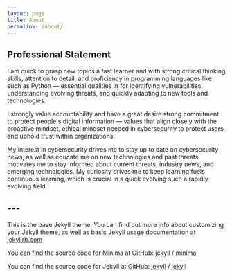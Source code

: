 ```yaml
---
layout: page
title: About
permalink: /about/
---
```


## Professional Statement

I am quick to grasp new topics a fast learner and with strong critical thinking skills, attention to detail, and proficiency in programming languages like such as Python — essential qualities in for identifying vulnerabilities, understanding evolving threats, and quickly adapting to new tools and technologies.

I strongly value accountability and have a great desire strong commitment to protect people's digital information — values that align closely with the proactive mindset, ethical mindset needed in cybersecurity to protect users and uphold trust within organizations.

My interest in cybersecurity drives me to stay up to date on cybersecurity news, as well as educate me on new technologies and past threats motivates me to stay informed about current threats, industry news, and emerging technologies. My curiosity drives me to keep learning fuels continuous learning, which is crucial in a quick evolving such a rapidly evolving field.

## ---

This is the base Jekyll theme. You can find out more info about customizing your Jekyll theme, as well as basic Jekyll usage documentation at [jekyllrb.com](https://jekyllrb.com/)

You can find the source code for Minima at GitHub:
[jekyll][jekyll-organization] /
[minima](https://github.com/jekyll/minima)

You can find the source code for Jekyll at GitHub:
[jekyll][jekyll-organization] /
[jekyll](https://github.com/jekyll/jekyll)


[jekyll-organization]: https://github.com/jekyll
